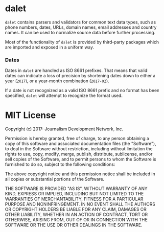 # dalet

``dalet`` contains parsers and validators for common text data types, such as
phone numbers, dates, URLs, domain names, email addresses and country names. It
can be used to normalize source data before further processing.

Most of the functionality of ``dalet`` is provided by third-party packages
which are imported and exposed in a uniform way.


### Dates

Dates in ``dalet`` are handled as ISO 8661 prefixes. That means that valid
dates can indicate a loss of precision by shortening dates down to either a
year (``2017``), or a year-month combination (``2017-02``).

If a date is not recognized as a valid ISO 8661 prefix and no format has been
specified, ``dalet`` will attempt to recognize the format used.


# MIT License

Copyright (c) 2017: Journalism Development Network, Inc.

Permission is hereby granted, free of charge, to any person obtaining a copy
of this software and associated documentation files (the "Software"), to deal
in the Software without restriction, including without limitation the rights
to use, copy, modify, merge, publish, distribute, sublicense, and/or sell
copies of the Software, and to permit persons to whom the Software is
furnished to do so, subject to the following conditions:

The above copyright notice and this permission notice shall be included in all
copies or substantial portions of the Software.

THE SOFTWARE IS PROVIDED "AS IS", WITHOUT WARRANTY OF ANY KIND, EXPRESS OR
IMPLIED, INCLUDING BUT NOT LIMITED TO THE WARRANTIES OF MERCHANTABILITY,
FITNESS FOR A PARTICULAR PURPOSE AND NONINFRINGEMENT. IN NO EVENT SHALL THE
AUTHORS OR COPYRIGHT HOLDERS BE LIABLE FOR ANY CLAIM, DAMAGES OR OTHER
LIABILITY, WHETHER IN AN ACTION OF CONTRACT, TORT OR OTHERWISE, ARISING FROM,
OUT OF OR IN CONNECTION WITH THE SOFTWARE OR THE USE OR OTHER DEALINGS IN THE
SOFTWARE.
